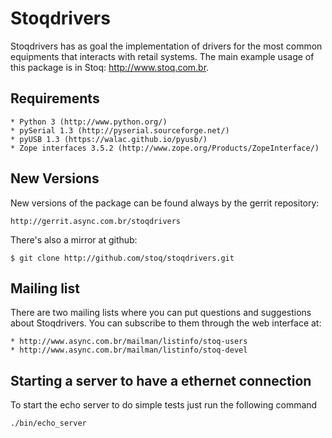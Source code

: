 # Stoqdrivers

Stoqdrivers has as goal the implementation of drivers for the most
common equipments that interacts with retail systems. The main
example usage of this package is in Stoq: http://www.stoq.com.br.

## Requirements

    * Python 3 (http://www.python.org/)
    * pySerial 1.3 (http://pyserial.sourceforge.net/)
    * pyUSB 1.3 (https://walac.github.io/pyusb/)
    * Zope interfaces 3.5.2 (http://www.zope.org/Products/ZopeInterface/)

## New Versions

New versions of the package can be found always by the gerrit repository:

    http://gerrit.async.com.br/stoqdrivers

There's also a mirror at github:

    $ git clone http://github.com/stoq/stoqdrivers.git

## Mailing list

There are two mailing lists where you can put questions and suggestions
about Stoqdrivers. You can subscribe to them through the web interface
at:

    * http://www.async.com.br/mailman/listinfo/stoq-users
    * http://www.async.com.br/mailman/listinfo/stoq-devel

## Starting a server to have a ethernet connection

To start the echo server to do simple tests just run the following command

```
./bin/echo_server
```
